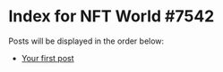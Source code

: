 # Index for NFT World #7542
Posts will be displayed in the order below:

- [Your first post](./001-first.md)

